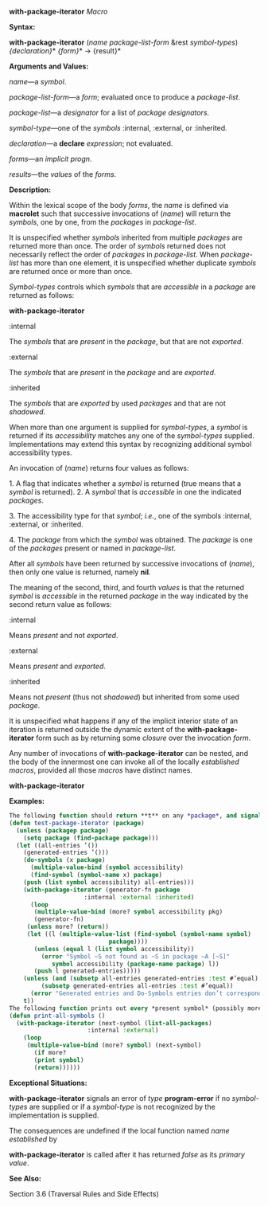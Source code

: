 **with-package-iterator** *Macro* 



**Syntax:** 



**with-package-iterator** (*name package-list-form* &amp;rest *symbol-types*) *\{declaration\}*\* *\{form\}*\* → \{result\}\* 



**Arguments and Values:** 



*name*—a *symbol*. 



*package-list-form*—a *form*; evaluated once to produce a *package-list*. 



*package-list*—a *designator* for a list of *package designators*. 



*symbol-type*—one of the *symbols* :internal, :external, or :inherited. 



*declaration*—a **declare** *expression*; not evaluated. 



*forms*—an *implicit progn*. 



*results*—the *values* of the *forms*. 



**Description:** 



Within the lexical scope of the body *forms*, the *name* is defined via **macrolet** such that successive invocations of (*name*) will return the *symbols*, one by one, from the *packages* in *package-list*. 



It is unspecified whether *symbols* inherited from multiple *packages* are returned more than once. The order of *symbols* returned does not necessarily reflect the order of *packages* in *package-list*. When *package-list* has more than one element, it is unspecified whether duplicate *symbols* are returned once or more than once. 



*Symbol-types* controls which *symbols* that are *accessible* in a *package* are returned as follows: 



 



 



**with-package-iterator** 



:internal 



The *symbols* that are *present* in the *package*, but that are not *exported*. 



:external 



The *symbols* that are *present* in the *package* and are *exported*. 



:inherited 



The *symbols* that are *exported* by used *packages* and that are not *shadowed*. 



When more than one argument is supplied for *symbol-types*, a *symbol* is returned if its *accessibility* matches any one of the *symbol-types* supplied. Implementations may extend this syntax by recognizing additional symbol accessibility types. 



An invocation of (*name*) returns four values as follows: 



1\. A flag that indicates whether a *symbol* is returned (true means that a *symbol* is returned). 2. A *symbol* that is *accessible* in one the indicated *packages*. 



3\. The accessibility type for that *symbol*; *i.e.*, one of the symbols :internal, :external, or :inherited. 



4\. The *package* from which the *symbol* was obtained. The *package* is one of the *packages* present or named in *package-list*. 



After all *symbols* have been returned by successive invocations of (*name*), then only one value is returned, namely **nil**. 



The meaning of the second, third, and fourth *values* is that the returned *symbol* is *accessible* in the returned *package* in the way indicated by the second return value as follows: 



:internal 



Means *present* and not *exported*. 



:external 



Means *present* and *exported*. 



:inherited 



Means not *present* (thus not *shadowed*) but inherited from some used *package*. 



It is unspecified what happens if any of the implicit interior state of an iteration is returned outside the dynamic extent of the **with-package-iterator** form such as by returning some *closure* over the invocation *form*. 



Any number of invocations of **with-package-iterator** can be nested, and the body of the innermost one can invoke all of the locally *established macros*, provided all those *macros* have distinct names. 







 



 



**with-package-iterator** 



**Examples:**
```lisp
The following function should return **t** on any *package*, and signal an error if the usage of **with-package-iterator** does not agree with the corresponding usage of **do-symbols**. 
(defun test-package-iterator (package) 
  (unless (packagep package) 
    (setq package (find-package package))) 
  (let ((all-entries ’()) 
	(generated-entries ’())) 
    (do-symbols (x package) 
      (multiple-value-bind (symbol accessibility) 
	  (find-symbol (symbol-name x) package) 
	(push (list symbol accessibility) all-entries))) 
    (with-package-iterator (generator-fn package 
					 :internal :external :inherited) 
      (loop 
       (multiple-value-bind (more? symbol accessibility pkg) 
	   (generator-fn) 
	 (unless more? (return)) 
	 (let ((l (multiple-value-list (find-symbol (symbol-name symbol) 
						    package)))) 
	   (unless (equal l (list symbol accessibility)) 
	     (error "Symbol ~S not found as ~S in package ~A [~S]" 
		    symbol accessibility (package-name package) l)) 
	   (push l generated-entries))))) 
    (unless (and (subsetp all-entries generated-entries :test #’equal) 
		 (subsetp generated-entries all-entries :test #’equal)) 
      (error "Generated entries and Do-Symbols entries don’t correspond")) 
    t)) 
The following function prints out every *present symbol* (possibly more than once): 
(defun print-all-symbols () 
  (with-package-iterator (next-symbol (list-all-packages) 
				      :internal :external) 
    (loop 
     (multiple-value-bind (more? symbol) (next-symbol) 
       (if more? 
	   (print symbol) 
	   (return)))))) 
```
**Exceptional Situations:** 



**with-package-iterator** signals an error of *type* **program-error** if no *symbol-types* are supplied or if a *symbol-type* is not recognized by the implementation is supplied. 



The consequences are undefined if the local function named *name established* by 



 



 



**with-package-iterator** is called after it has returned *false* as its *primary value*. 



**See Also:** 



Section 3.6 (Traversal Rules and Side Effects) 



